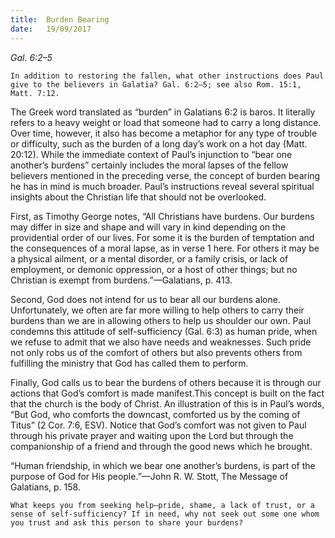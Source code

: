 ```yaml
---
title:  Burden Bearing
date:   19/09/2017
---
```


_Gal. 6:2–5_

`In addition to restoring the fallen, what other instructions does Paul give to the believers in Galatia? Gal. 6:2–5; see also Rom. 15:1, Matt. 7:12.`

The Greek word translated as “burden” in Galatians 6:2 is baros. It literally refers to a heavy weight or load that someone had to carry a long distance. Over time, however, it also has become a metaphor for any type of trouble or difficulty, such as the burden of a long day’s work on a hot day (Matt. 20:12). While the immediate context of Paul’s injunction to “bear one another’s burdens” certainly includes the moral lapses of the fellow believers mentioned in the preceding verse, the concept of burden bearing he has in mind is much broader. Paul’s instructions reveal several spiritual insights about the Christian life that should not be overlooked.

First, as Timothy George notes, “All Christians have burdens. Our burdens may differ in size and shape and will vary in kind depending on the providential order of our lives. For some it is the burden of temptation and the consequences of a moral lapse, as in verse 1 here. For others it may be a physical ailment, or a mental disorder, or a family crisis, or lack of employment, or demonic oppression, or a host of other things; but no Christian is exempt from burdens.”—Galatians, p. 413.

Second, God does not intend for us to bear all our burdens alone. Unfortunately, we often are far more willing to help others to carry their burdens than we are in allowing others to help us shoulder our own. Paul condemns this attitude of self-sufficiency (Gal. 6:3) as human pride, when we refuse to admit that we also have needs and weaknesses. Such pride not only robs us of the comfort of others but also prevents others from fulfilling the ministry that God has called them to perform.

Finally, God calls us to bear the burdens of others because it is through our actions that God’s comfort is made manifest.This concept is built on the fact that the church is the body of Christ. An illustration of this is in Paul’s words, “But God, who comforts the downcast, comforted us by the coming of Titus” (2 Cor. 7:6, ESV). Notice that God’s comfort was not given to Paul through his private prayer and waiting upon the Lord but through the companionship of a friend and through the good news which he brought.

“Human friendship, in which we bear one another’s burdens, is part of the purpose of God for His people.”—John R. W. Stott, The Message of Galatians, p. 158.

`What keeps you from seeking help—pride, shame, a lack of trust, or a sense of self-sufficiency? If in need, why not seek out some one whom you trust and ask this person to share your burdens?`
